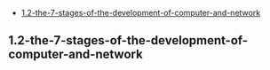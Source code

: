 
* [1.2-the-7-stages-of-the-development-of-computer-and-network](#1.2-the-7-stages-of-the-development-of-computer-and-network)













































## 1.2-the-7-stages-of-the-development-of-computer-and-network
